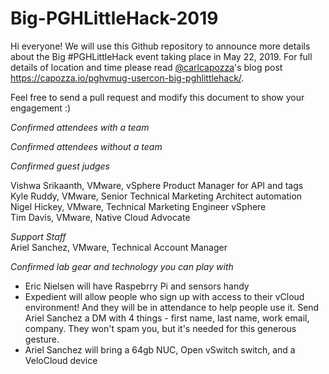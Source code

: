 # Big-PGHLittleHack-2019

Hi everyone! We will use this Github repository to announce more details about the Big #PGHLittleHack event taking place in May 22, 2019. For full details of location and time please read [@carlcapozza](https://twitter.com/Carlcapozza)'s blog post https://capozza.io/pghvmug-usercon-big-pghlittlehack/.  

Feel free to send a pull request and modify this document to show your engagement :)  

*Confirmed attendees with a team*  

*Confirmed attendees without a team*  

*Confirmed guest judges*  

Vishwa Srikaanth, VMware, vSphere Product Manager for API and tags  
Kyle Ruddy, VMware, Senior Technical Marketing Architect automation  
Nigel Hickey, VMware, Technical Marketing Engineer vSphere  
Tim Davis, VMware, Native Cloud Advocate  

*Support Staff*  
Ariel Sanchez, VMware, Technical Account Manager

*Confirmed lab gear and technology you can play with*

- Eric Nielsen will have Raspebrry Pi and sensors handy  
- Expedient will allow people who sign up with access to their vCloud environment! And they will be in attendance to help people use it. Send Ariel Sanchez a DM with 4 things - first name, last name, work email, company. They won't spam you, but it's needed for this generous gesture.  
- Ariel Sanchez will bring a 64gb NUC, Open vSwitch switch, and a VeloCloud device
